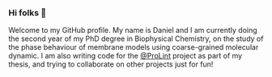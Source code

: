 ### Hi folks 👋 

Welcome to my GitHub profile. My name is Daniel and I am currently doing the second year of my PhD degree in Biophysical Chemistry, on the study of the phase behaviour of membrane models using coarse-grained molecular dynamic. I am also writing code for the [@ProLint](https://github.com/ProLint) project as part of my thesis, and trying to collaborate on other projects just for fun!  

<!--
**danielpastor97/danielpastor97** is a ✨ _special_ ✨ repository because its `README.md` (this file) appears on your GitHub profile.

Here are some ideas to get you started:

- 🔭 I’m currently working on ...
- 🌱 I’m currently learning ...
- 👯 I’m looking to collaborate on ...
- 🤔 I’m looking for help with ...
- 💬 Ask me about ...
- 📫 How to reach me: ...
- 😄 Pronouns: ...
- ⚡ Fun fact: ...
-->
